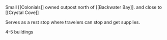 Small [[Colonials]] owned outpost north of [[Backwater Bay]]. and close to [[Crystal Cove]]

Serves as a rest stop where travelers can stop and get supplies.

4-5 buildings
